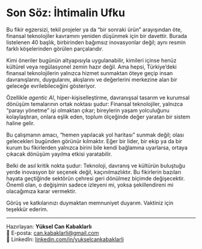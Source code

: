 # Son Söz: İhtimalin Ufku

Bu fikir egzersizi, tekil projeler ya da “bir sonraki ürün” arayışından öte, finansal teknolojiler kavramını yeniden düşünmek için bir davettir. Burada listelenen 40 başlık, birbirinden bağımsız inovasyonlar değil; aynı resmin farklı köşelerinden görülen parçalarıdır.  

Kimi öneriler bugünün altyapısıyla uygulanabilir, kimileri içinse henüz kültürel veya regülasyonel zemin hazır değil. Ama hepsi, Türkiye’deki finansal teknolojilerin yalnızca hizmet sunmaktan öteye geçip insan davranışlarını, duygularını, akışlarını ve değerlerini merkezine alan bir geleceğe evrilebileceğini gösteriyor.  

Özellikle *agentic AI*, hiper-kişiselleştirme, davranışsal tasarım ve kurumsal dönüşüm temalarının ortak noktası şudur: Finansal teknolojiler, yalnızca “parayı yönetme” işi olmaktan çıkar; bireylerin yaşam yolculuğunu kolaylaştıran, onlara eşlik eden, toplum ölçeğinde değer yaratan bir sistem haline gelir.  

Bu çalışmanın amacı, “hemen yapılacak yol haritası” sunmak değil; olası gelecekleri bugünden görünür kılmaktır. Eğer bir lider, bir ekip ya da bir kurum bu fikirlerden yalnızca birini bile kendi bağlamına uyarlarsa, ortaya çıkacak dönüşüm yayılma etkisi yaratabilir.  

Belki de asıl kritik nokta şudur: Teknoloji, davranış ve kültürün buluştuğu yerde inovasyon bir seçenek değil, kaçınılmazlıktır. Bu fikirlerin bazıları hayata geçtiğinde sektörün çehresi geri dönülmez biçimde değişecektir. Önemli olan, o değişimin sadece izleyeni mi, yoksa şekillendireni mi olacağımıza karar vermektir.  

Görüş ve katkılarınızı duymaktan memnuniyet duyarım. Vaktiniz için teşekkür ederim.  

---

Hazırlayan: **Yüksel Can Kabaklarlı**  
📧 E-posta: [can.kabaklarli@gmail.com](mailto:can.kabaklarli@gmail.com)  
🔗 LinkedIn: [linkedin.com/in/yukselcankabaklarli](https://www.linkedin.com/in/yukselcankabaklarli/)  
